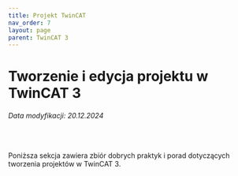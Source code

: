 ```yaml
---
title: Projekt TwinCAT
nav_order: 7
layout: page
parent: TwinCAT 3
---
```


# Tworzenie i edycja projektu w TwinCAT 3
<h6> Data modyfikacji: 20.12.2024 </h6>
<br>

Poniższa sekcja zawiera zbiór dobrych praktyk i porad dotyczących tworzenia projektów w TwinCAT 3.
